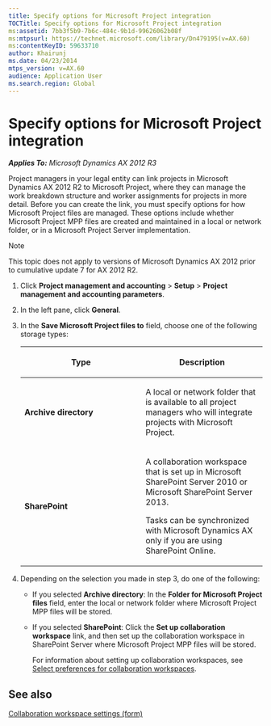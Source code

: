 ```yaml
---
title: Specify options for Microsoft Project integration
TOCTitle: Specify options for Microsoft Project integration
ms:assetid: 7bb3f5b9-7b6c-484c-9b1d-99626062b08f
ms:mtpsurl: https://technet.microsoft.com/library/Dn479195(v=AX.60)
ms:contentKeyID: 59633710
author: Khairunj
ms.date: 04/23/2014
mtps_version: v=AX.60
audience: Application User
ms.search.region: Global
---
```


# Specify options for Microsoft Project integration 


_**Applies To:** Microsoft Dynamics AX 2012 R3_

Project managers in your legal entity can link projects in Microsoft Dynamics AX 2012 R2 to Microsoft Project, where they can manage the work breakdown structure and worker assignments for projects in more detail. Before you can create the link, you must specify options for how Microsoft Project files are managed. These options include whether Microsoft Project MPP files are created and maintained in a local or network folder, or in a Microsoft Project Server implementation.


> [!NOTE]
> <P>This topic does not apply to versions of Microsoft Dynamics AX 2012 prior to cumulative update 7 for AX 2012 R2.</P>



1.  Click **Project management and accounting** \> **Setup** \> **Project management and accounting parameters**.

2.  In the left pane, click **General**.

3.  In the **Save Microsoft Project files to** field, choose one of the following storage types:
    
    <table>
    <colgroup>
    <col style="width: 50%" />
    <col style="width: 50%" />
    </colgroup>
    <thead>
    <tr class="header">
    <th><p>Type</p></th>
    <th><p>Description</p></th>
    </tr>
    </thead>
    <tbody>
    <tr class="odd">
    <td><p><strong>Archive directory</strong></p></td>
    <td><p>A local or network folder that is available to all project managers who will integrate projects with Microsoft Project.</p></td>
    </tr>
    <tr class="even">
    <td><p><strong>SharePoint</strong></p></td>
    <td><p>A collaboration workspace that is set up in Microsoft SharePoint Server 2010 or Microsoft SharePoint Server 2013.</p>
    <p>Tasks can be synchronized with Microsoft Dynamics AX only if you are using SharePoint Online.</p></td>
    </tr>
    </tbody>
    </table>


4.  Depending on the selection you made in step 3, do one of the following:
    
      - If you selected **Archive directory**: In the **Folder for Microsoft Project files** field, enter the local or network folder where Microsoft Project MPP files will be stored.
    
      - If you selected **SharePoint**: Click the **Set up collaboration workspace** link, and then set up the collaboration workspace in SharePoint Server where Microsoft Project MPP files will be stored.
        
        For information about setting up collaboration workspaces, see [Select preferences for collaboration workspaces](select-preferences-for-collaboration-workspaces.md).

## See also

[Collaboration workspace settings (form)](https://technet.microsoft.com/library/hh242783\(v=ax.60\))

  


